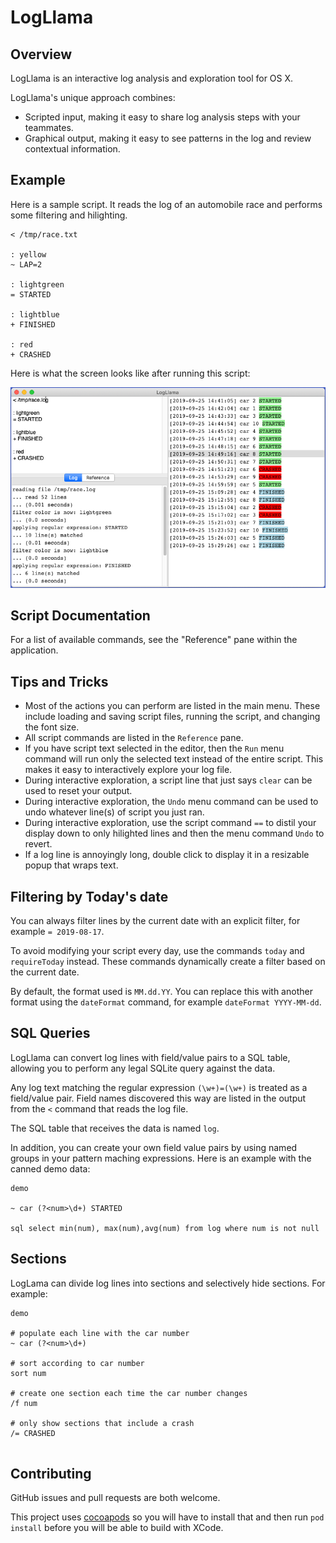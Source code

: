 # LogLlama

## Overview

LogLlama is an interactive log analysis and exploration tool for OS X.  

LogLlama's unique approach combines:
* Scripted input, making it easy to share log analysis steps with your teammates.
* Graphical output, making it easy to see patterns in the log and review contextual information.

## Example

Here is a sample script.  It reads the log of an automobile race and performs some filtering and hilighting.

```
< /tmp/race.txt

: yellow
~ LAP=2

: lightgreen
= STARTED

: lightblue
+ FINISHED

: red
+ CRASHED
```

Here is what the screen looks like after running this script:

![Example1](https://raw.githubusercontent.com/lostbearlabs/LogLlama/master/documentation/example1.png)

## Script Documentation

For a list of available commands, see the "Reference" pane within the application.

## Tips and Tricks

* Most of the actions you can perform are listed in the main menu.  These include loading and saving script files, running the script, and changing the font size.
* All script commands are listed in the `Reference` pane.
* If you have script text selected in the editor, then the `Run` menu command will run only the selected text instead of the entire script.  This makes it easy to interactively explore your log file.  
* During interactive exploration, a script line that just says `clear` can be used to reset your output.
* During interactive exploration, the `Undo` menu command can be used to undo whatever line(s) of script you just ran.
* During interactive exploration, use the script command `==` to distil your display down to only hilighted lines and then the menu command `Undo` to revert.
* If a log line is annoyingly long, double click to display it in a resizable popup that wraps text.

## Filtering by Today's date

You can always filter lines by the current date with an explicit filter, for example `= 2019-08-17`.

To avoid modifying your script every day, use the commands `today` and `requireToday` instead.  These commands dynamically create a filter based on the current date.

By default, the format used is `MM.dd.YY`.  You can replace this with another format using the `dateFormat` command, for example `dateFormat YYYY-MM-dd`.

## SQL Queries

LogLlama can convert log lines with field/value pairs to a SQL table, allowing you to perform any legal SQLite query against the data.

Any log text matching the regular expression `(\w+)=(\w+)` is treated as a field/value pair.  Field names discovered this way are listed in the output from the `<` command that reads the log file.

The SQL table that receives the data is named `log`.

In addition, you can create your own field value pairs by using named groups in your pattern maching expressions.  Here is an example with the canned demo data:

```
demo

~ car (?<num>\d+) STARTED

sql select min(num), max(num),avg(num) from log where num is not null
```

## Sections

LogLama can divide log lines into sections and selectively hide sections.  For example:

```
demo

# populate each line with the car number
~ car (?<num>\d+)

# sort according to car number
sort num

# create one section each time the car number changes
/f num

# only show sections that include a crash
/= CRASHED


```


## Contributing

GitHub issues and pull requests are both welcome.

This project uses [cocoapods](https://cocoapods.org/) so you will have to install that and then run `pod install` before you will be able to build with XCode.
